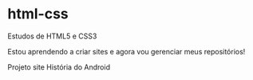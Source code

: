 # html-css
 Estudos de HTML5 e CSS3

Estou aprendendo a criar sites e agora vou gerenciar meus repositórios!


<a href:="https://jairozioti.github.io/html-css/modulo02/desafios/d010/index.html">Projeto site História do Android</a>